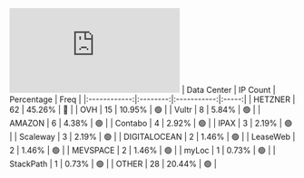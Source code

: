 ![Diagramm](https://github.com/obajay/StateSync-snapshots/blob/main/Projects/Juno/1/README.md)
| Data Center | IP Count | Percentage | Freq |
|:------------:|:--------:|:-----------:|:-----:|
| HETZNER | 62 | 45.26% | 🔴 |
| OVH | 15 | 10.95% | 🟢 |
| Vultr | 8 | 5.84% | 🟢 |
| AMAZON | 6 | 4.38% | 🟢 |
| Contabo | 4 | 2.92% | 🟢 |
| IPAX | 3 | 2.19% | 🟢 |
| Scaleway | 3 | 2.19% | 🟢 |
| DIGITALOCEAN | 2 | 1.46% | 🟢 |
| LeaseWeb | 2 | 1.46% | 🟢 |
| MEVSPACE | 2 | 1.46% | 🟢 |
| myLoc | 1 | 0.73% | 🟢 |
| StackPath | 1 | 0.73% | 🟢 |
| OTHER | 28 | 20.44% | 🟢 |